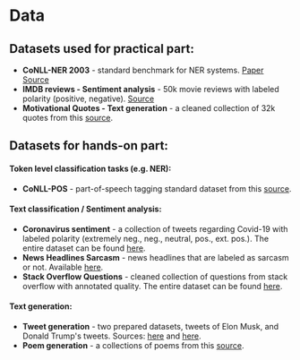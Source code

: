 # Data

## Datasets used for practical part:
- **CoNLL-NER 2003** - standard benchmark for NER systems. [Paper](https://www.aclweb.org/anthology/W03-0419.pdf) [Source](https://www.clips.uantwerpen.be/conll2003/ner/)
- **IMDB reviews - Sentiment analysis** - 50k movie reviews with labeled polarity (positive, negative). [Source](https://www.kaggle.com/lakshmi25npathi/imdb-dataset-of-50k-movie-reviews)
- **Motivational Quotes - Text generation** - a cleaned collection of 32k quotes from this [source](https://www.kaggle.com/stuffbyyc/quotes).

## Datasets for hands-on part:
#### Token level classification tasks (e.g. NER):
- **CoNLL-POS** - part-of-speech tagging standard dataset from this [source](https://www.clips.uantwerpen.be/conll2000/chunking/).

#### Text classification / Sentiment analysis:
- **Coronavirus sentiment** - a collection of tweets regarding Covid-19 with labeled polarity (extremely neg., neg., neutral, pos., ext. pos.). The entire dataset can be found [here](https://www.kaggle.com/datatattle/covid-19-nlp-text-classification).
- **News Headlines Sarcasm** - news headlines that are labeled as sarcasm or not. Available [here](https://www.kaggle.com/rmisra/news-headlines-dataset-for-sarcasm-detection).
- **Stack Overflow Questions** - cleaned collection of questions from stack overflow with annotated quality. The entire dataset can be found [here](https://www.kaggle.com/imoore/60k-stack-overflow-questions-with-quality-rate).

#### Text generation:
- **Tweet generation** - two prepared datasets, tweets of Elon Musk, and Donald Trump's tweets. Sources: [here](https://www.kaggle.com/vidyapb/elon-musk-tweets-2015-to-2020) and [here](https://www.kaggle.com/austinreese/trump-tweets?select=trumptweets.csv).
- **Poem generation** - a collections of poems from this [source](https://www.kaggle.com/ultrajack/modern-renaissance-poetry).

